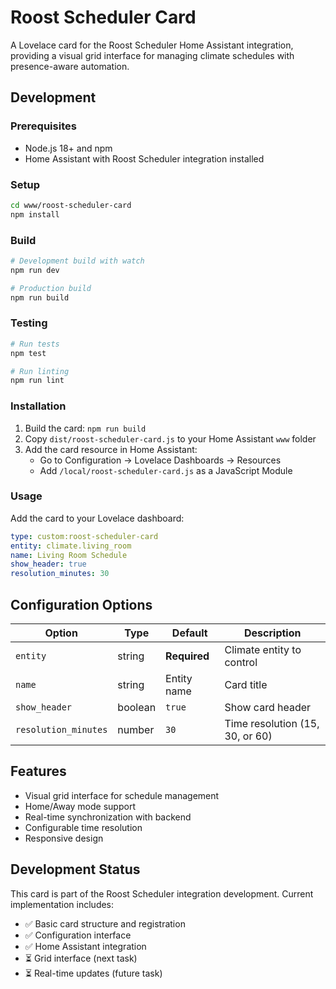 # Roost Scheduler Card

A Lovelace card for the Roost Scheduler Home Assistant integration, providing a visual grid interface for managing climate schedules with presence-aware automation.

## Development

### Prerequisites

- Node.js 18+ and npm
- Home Assistant with Roost Scheduler integration installed

### Setup

```bash
cd www/roost-scheduler-card
npm install
```

### Build

```bash
# Development build with watch
npm run dev

# Production build
npm run build
```

### Testing

```bash
# Run tests
npm test

# Run linting
npm run lint
```

### Installation

1. Build the card: `npm run build`
2. Copy `dist/roost-scheduler-card.js` to your Home Assistant `www` folder
3. Add the card resource in Home Assistant:
   - Go to Configuration → Lovelace Dashboards → Resources
   - Add `/local/roost-scheduler-card.js` as a JavaScript Module

### Usage

Add the card to your Lovelace dashboard:

```yaml
type: custom:roost-scheduler-card
entity: climate.living_room
name: Living Room Schedule
show_header: true
resolution_minutes: 30
```

## Configuration Options

| Option | Type | Default | Description |
|--------|------|---------|-------------|
| `entity` | string | **Required** | Climate entity to control |
| `name` | string | Entity name | Card title |
| `show_header` | boolean | `true` | Show card header |
| `resolution_minutes` | number | `30` | Time resolution (15, 30, or 60) |

## Features

- Visual grid interface for schedule management
- Home/Away mode support
- Real-time synchronization with backend
- Configurable time resolution
- Responsive design

## Development Status

This card is part of the Roost Scheduler integration development. Current implementation includes:

- ✅ Basic card structure and registration
- ✅ Configuration interface
- ✅ Home Assistant integration
- ⏳ Grid interface (next task)
- ⏳ Real-time updates (future task)